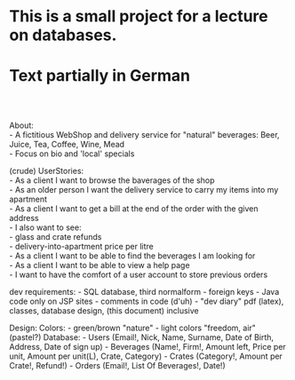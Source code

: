 ##
# This is a small project for a lecture on databases.
#
# Text partially in German
##
 <br /> <br />
About: <br />
	- A fictitious WebShop and delivery service for "natural" beverages: Beer, Juice, Tea, Coffee, Wine, Mead <br />
	- Focus on bio and 'local' specials <br />

(crude) UserStories:  <br />
	- As a client I want to browse the baverages of the shop <br />
	- As an older person I want the delivery service to carry my items into my apartment <br />
	- As a client I want to get a bill at the end of the order with the given address <br />
		- I also want to see: <br />
			- glass and crate refunds <br />
			- delivery-into-apartment price per litre <br />
	- As a client I want to be able to find the beverages I am looking for <br />
	- As a client I want to be able to view a help page <br />
	- I want to have the comfort of a user account to store previous orders <br />

dev requirements:
	- SQL database, third normalform - foreign keys
	- Java code only on JSP sites
	- comments in code (d'uh)
	- "dev diary" pdf (latex), classes, database design, (this document) inclusive

Design:
	Colors:
		- green/brown "nature"
		- light colors "freedom, air" (pastel?)
	Database:
		- Users (Email!, Nick, Name, Surname, Date of Birth, Address, Date of sign up)
		- Beverages (Name!, Firm!, Amount left, Price per unit, Amount per unit(L), Crate, Category)
		- Crates (Category!, Amount per Crate!, Refund!)
		- Orders (Email!, List Of Beverages!, Date!)
